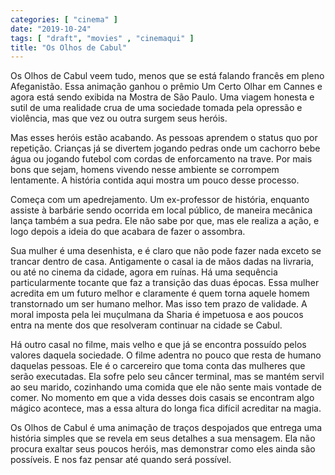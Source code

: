 ```yaml
---
categories: [ "cinema" ]
date: "2019-10-24"
tags: [ "draft", "movies" , "cinemaqui" ]
title: "Os Olhos de Cabul"
---
```

Os Olhos de Cabul veem tudo, menos que se está falando francês em pleno
Afeganistão. Essa animação ganhou o prêmio Um Certo Olhar em Cannes
e agora está sendo exibida na Mostra de São Paulo. Uma viagem honesta
e sutil de uma realidade crua de uma sociedade tomada pela opressão e
violência, mas que vez ou outra surgem seus heróis.

Mas esses heróis estão acabando. As pessoas aprendem o status quo por
repetição. Crianças já se divertem jogando pedras onde um cachorro
bebe água ou jogando futebol com cordas de enforcamento na trave. Por
mais bons que sejam, homens vivendo nesse ambiente se corrompem
lentamente. A história contida aqui mostra um pouco desse processo.

Começa com um apedrejamento. Um ex-professor de história, enquanto
assiste à barbárie sendo ocorrida em local público, de maneira
mecânica lança também a sua pedra. Ele não sabe por que, mas ele
realiza a ação, e logo depois a ideia do que acabara de fazer o
assombra.

Sua mulher é uma desenhista, e é claro que não pode fazer nada
exceto se trancar dentro de casa. Antigamente o casal ia de mãos
dadas na livraria, ou até no cinema da cidade, agora em ruínas. Há
uma sequência particularmente tocante que faz a transição das duas
épocas. Essa mulher acredita em um futuro melhor e claramente é quem
torna aquele homem transtornado um ser humano melhor. Mas isso tem prazo
de validade. A moral imposta pela lei muçulmana da Sharia é impetuosa
e aos poucos entra na mente dos que resolveram continuar na cidade se
Cabul.

Há outro casal no filme, mais velho e que já se encontra possuído
pelos valores daquela sociedade. O filme adentra no pouco que resta
de humano daquelas pessoas. Ele é o carcereiro que toma conta das
mulheres que serão executadas. Ela sofre pelo seu câncer terminal,
mas se mantém servil ao seu marido, cozinhando uma comida que ele
não sente mais vontade de comer. No momento em que a vida desses dois
casais se encontram algo mágico acontece, mas a essa altura do longa
fica difícil acreditar na magia.

Os Olhos de Cabul é uma animação de traços despojados que entrega
uma história simples que se revela em seus detalhes a sua mensagem. Ela
não procura exaltar seus poucos heróis, mas demonstrar como eles ainda
são possíveis. E nos faz pensar até quando será possível.
